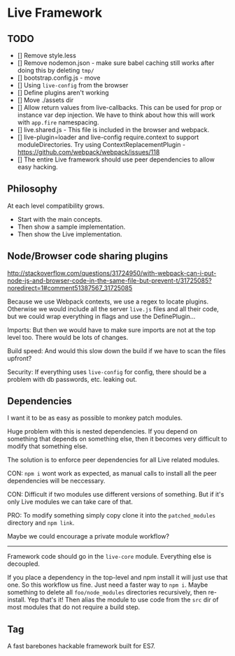 # Live Framework

## TODO

 * [] Remove style.less
 * [] Remove nodemon.json - make sure babel caching still works after doing this by deleting `tmp/`
 * [] bootstrap.config.js - move
 * [] Using `live-config` from the browser
 * [] Define plugins aren't working
 * [] Move ./assets dir
 * [] Allow return values from live-callbacks. This can be used for prop or instance var dep injection.
      We have to think about how this will work with `app.fire` namespacing.
 * [] live.shared.js - This file is included in the browser and webpack.
 * [] live-plugin=loader and live-config require.context to support moduleDirectories.
      Try using ContextReplacementPlugin - https://github.com/webpack/webpack/issues/118
 * [] The entire Live framework should use peer dependencies to allow easy hacking.

## Philosophy

At each level compatibility grows.

- Start with the main concepts.
- Then show a sample implementation.
- Then show the Live implementation.
 
## Node/Browser code sharing plugins

http://stackoverflow.com/questions/31724950/with-webpack-can-i-put-node-js-and-browser-code-in-the-same-file-but-prevent-t/31725085?noredirect=1#comment51387567_31725085

Because we use Webpack contexts, we use a regex to locate plugins.
Otherwise we would include all the server `live.js` files and all their code,
but we could wrap everything in flags and use the DefinePlugin...

Imports: But then we would have to make sure imports are not at the top level too. There
would be lots of changes.

Build speed: And would this slow down the build if we have to scan the files upfront?

Security: If everything uses `live-config` for config, there should be a problem with db passwords, etc. leaking out.  

## Dependencies
 
I want it to be as easy as possible to monkey patch modules.

Huge problem with this is nested dependencies. If you depend on something that
depends on something else, then it becomes very difficult to modify that something else.

The solution is to enforce peer dependencies for all Live related modules.

CON: `npm i` wont work as expected, as manual calls to install all the peer dependencies will be neccessary.

CON: Difficult if two modules use different versions of something. But if it's only Live modules we can take care of that.

PRO: To modify something simply copy clone it into the `patched_modules` directory and `npm link`.

Maybe we could encourage a private module workflow?

---

Framework code should go in the `live-core` module. Everything else is decoupled.

If you place a dependency in the top-level and npm install it will just use that one. So this workflow us fine.
Just need a faster way to `npm i`. Maybe something to delete all `foo/node_modules` directories recursively, then re-install.
Yep that's it! Then alias the module to use code from the `src` dir of most modules that do not require a build step. 

## Tag

A fast barebones hackable framework built for ES7.
